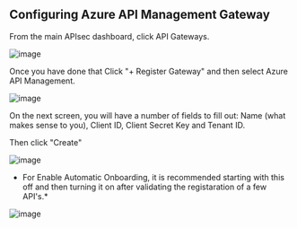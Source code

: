 ## Configuring Azure API Management Gateway


From the main APIsec dashboard, click API Gateways.

![image](https://user-images.githubusercontent.com/115025465/216377820-312b88a7-35b3-40cb-9d64-80c910d96ba4.png)


Once you have done that Click "+ Register Gateway" and then select Azure API Management.

![image](https://user-images.githubusercontent.com/115025465/216377912-9e4a317c-52b4-4698-9b4d-f85b9b2b09ca.png)


On the next screen, you will have a number of fields to fill out:
   Name (what makes sense to you), Client ID, Client Secret Key and Tenant ID.
   
   Then click "Create"
   
   ![image](https://user-images.githubusercontent.com/115025465/216378444-08dc10b3-3e64-45f1-9f8f-62a148e9134e.png)

 *  For Enable Automatic Onboarding, it is recommended starting with this off and then turning it on after validating the registaration of a few API's.*

![image](https://user-images.githubusercontent.com/115025465/216435834-1e5dc15d-68a5-4855-b36e-113d20361943.png)
